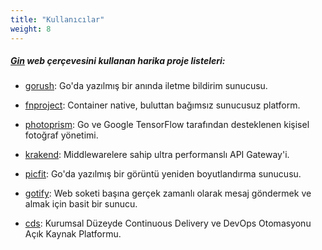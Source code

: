 ```yaml
---
title: "Kullanıcılar"
weight: 8
---
```


##### [Gin](https://github.com/gin-gonic/gin) web çerçevesini kullanan harika proje listeleri:

* [gorush](https://github.com/appleboy/gorush): Go'da yazılmış bir anında iletme bildirim sunucusu.

* [fnproject](https://github.com/fnproject/fn): Container native, buluttan bağımsız sunucusuz platform.

* [photoprism](https://github.com/photoprism/photoprism): Go ve Google TensorFlow tarafından desteklenen kişisel fotoğraf yönetimi.

* [krakend](https://github.com/devopsfaith/krakend): Middlewarelere sahip ultra performanslı API Gateway'i.

* [picfit](https://github.com/thoas/picfit): Go'da yazılmış bir görüntü yeniden boyutlandırma sunucusu.

* [gotify](https://github.com/gotify/server): Web soketi başına gerçek zamanlı olarak mesaj göndermek ve almak için basit bir sunucu.

* [cds](https://github.com/ovh/cds): Kurumsal Düzeyde Continuous Delivery ve DevOps Otomasyonu Açık Kaynak Platformu.

